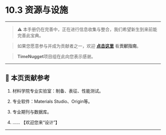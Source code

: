 # 10.3 资源与设施

---

> ⚠️ 本手册仍在完善中，正在进行信息收集与整合，我们希望新生到来前能完善此宝典。  

> 如果您愿意参与并成为贡献者之一，欢迎 **[点击这里](/CONTRIBUTING.md)** 看**贡献指南**。

> **TimeNugget**项目组在此向您表示感谢。

---

## 📌 本页贡献参考

1. 材料学院专业实验室：制备、表征、性能测试。

2. 专业软件：Materials Studio、Origin等。

3. 专业期刊与数据库。

4. ……  【欢迎您来“设计”】

---

